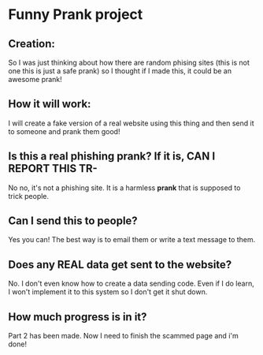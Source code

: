 # Funny Prank project
## Creation:
So I was just thinking about how there are random phising sites (this is not one this is just a safe prank) so I thought if I made this, it could be an awesome prank!
## How it will work:
I will create a fake version of a real website using this thing and then send it to someone and prank them good!
## Is this a real phishing prank? If it is, CAN I REPORT THIS TR-
No no, it's not a phishing site. It is a harmless **prank** that is supposed to trick people.
## Can I send this to people?
Yes you can! The best way is to email them or write a text message to them.
## Does any REAL data get sent to the website?
No. I don't even know how to create a data sending code. Even if I do learn, I won't implement it to this system so I don't get it shut down.
## How much progress is in it?
Part 2 has been made. Now I need to finish the scammed page and i'm done!
